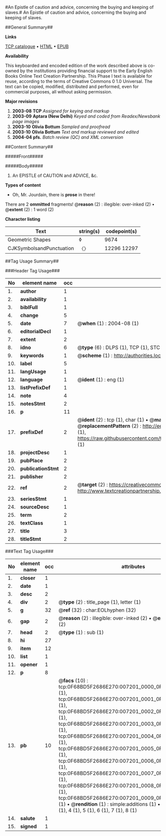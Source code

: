 #An Epistle of caution and advice, concerning the buying and keeping of slaves.#
An Epistle of caution and advice, concerning the buying and keeping of slaves.

##General Summary##

**Links**

[TCP catalogue](http://www.ota.ox.ac.uk/tcp/)  • 
[HTML](http://tei.it.ox.ac.uk/tcp/Texts-HTML/free/N05/N05675.html)  • 
[EPUB](http://tei.it.ox.ac.uk/tcp/Texts-EPUB/free/N05/N05675.epub)

**Availability**

This keyboarded and encoded edition of the
	       work described above is co-owned by the institutions
	       providing financial support to the Early English Books
	       Online Text Creation Partnership. This Phase I text is
	       available for reuse, according to the terms of Creative
	       Commons 0 1.0 Universal. The text can be copied,
	       modified, distributed and performed, even for
	       commercial purposes, all without asking permission.

**Major revisions**

1. __2003-08__ __TCP__ *Assigned for keying and markup*
1. __2003-09__ __Aptara (New Delhi)__ *Keyed and coded from Readex/Newsbank page images*
1. __2003-10__ __Olivia Bottum__ *Sampled and proofread*
1. __2003-10__ __Olivia Bottum__ *Text and markup reviewed and edited*
1. __2004-04__ __pfs.__ *Batch review (QC) and XML conversion*

##Content Summary##

#####Front#####

#####Body#####

1. An EPISTLE of CAUTION
and ADVICE, &c.

**Types of content**

  * Oh, Mr. Jourdain, there is **prose** in there!

There are 2 **ommitted** fragments! 
 @__reason__ (2) : illegible: over-inked (2)  •  @__extent__ (2) : 1 word (2)

**Character listing**


|Text|string(s)|codepoint(s)|
|---|---|---|
|Geometric Shapes|◊|9674|
|CJKSymbolsandPunctuation|〈〉|12296 12297|

##Tag Usage Summary##

###Header Tag Usage###

|No|element name|occ|attributes|
|---|---|---|---|
|1.|__author__|1||
|2.|__availability__|1||
|3.|__biblFull__|1||
|4.|__change__|5||
|5.|__date__|7| @__when__ (1) : 2004-08 (1)|
|6.|__editorialDecl__|1||
|7.|__extent__|2||
|8.|__idno__|6| @__type__ (6) : DLPS (1), TCP (1), STC (1), NOTIS (1), IMAGE-SET (1), EVANS-CITATION (1)|
|9.|__keywords__|1| @__scheme__ (1) : http://authorities.loc.gov/ (1)|
|10.|__label__|5||
|11.|__langUsage__|1||
|12.|__language__|1| @__ident__ (1) : eng (1)|
|13.|__listPrefixDef__|1||
|14.|__note__|4||
|15.|__notesStmt__|2||
|16.|__p__|11||
|17.|__prefixDef__|2| @__ident__ (2) : tcp (1), char (1)  •  @__matchPattern__ (2) : ([0-9\-]+):([0-9IVX]+) (1), (.+) (1)  •  @__replacementPattern__ (2) : http://eebo.chadwyck.com/downloadtiff?vid=$1&page=$2 (1), https://raw.githubusercontent.com/textcreationpartnership/Texts/master/tcpchars.xml#$1 (1)|
|18.|__projectDesc__|1||
|19.|__pubPlace__|2||
|20.|__publicationStmt__|2||
|21.|__publisher__|2||
|22.|__ref__|2| @__target__ (2) : https://creativecommons.org/publicdomain/zero/1.0/ (1), http://www.textcreationpartnership.org/docs/. (1)|
|23.|__seriesStmt__|1||
|24.|__sourceDesc__|1||
|25.|__term__|2||
|26.|__textClass__|1||
|27.|__title__|3||
|28.|__titleStmt__|2||


###Text Tag Usage###

|No|element name|occ|attributes|
|---|---|---|---|
|1.|__closer__|1||
|2.|__date__|1||
|3.|__desc__|2||
|4.|__div__|2| @__type__ (2) : title_page (1), letter (1)|
|5.|__g__|32| @__ref__ (32) : char:EOLhyphen (32)|
|6.|__gap__|2| @__reason__ (2) : illegible: over-inked (2)  •  @__extent__ (2) : 1 word (2)|
|7.|__head__|2| @__type__ (1) : sub (1)|
|8.|__hi__|27||
|9.|__item__|12||
|10.|__list__|1||
|11.|__opener__|1||
|12.|__p__|8||
|13.|__pb__|10| @__facs__ (10) : tcp:0F68BD5F2686E270:007201_0000_0F68743F5E62A408 (1), tcp:0F68BD5F2686E270:007201_0001_0F68744022ED5090 (1), tcp:0F68BD5F2686E270:007201_0002_0F687440DEA1A8D8 (1), tcp:0F68BD5F2686E270:007201_0003_0F687441B7EB4EC0 (1), tcp:0F68BD5F2686E270:007201_0004_0F68744289EC11D0 (1), tcp:0F68BD5F2686E270:007201_0005_0F68744327FFC6D0 (1), tcp:0F68BD5F2686E270:007201_0006_0F687443D8397638 (1), tcp:0F68BD5F2686E270:007201_0007_0F687444A621E2F8 (1), tcp:0F68BD5F2686E270:007201_0008_0F68744563C983A8 (1), tcp:0F68BD5F2686E270:007201_0009_0F6874461A9A8FE8 (1)  •  @__rendition__ (1) : simple:additions (1)  •  @__n__ (7) : 2 (1), 3 (1), 4 (1), 5 (1), 6 (1), 7 (1), 8 (1)|
|14.|__salute__|1||
|15.|__signed__|1||
